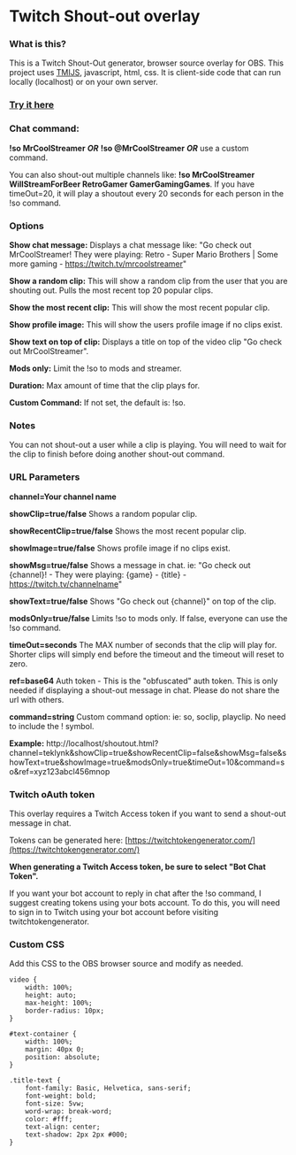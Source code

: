 # Twitch Shout-out overlay

### What is this?

This is a Twitch Shout-Out generator, browser source overlay for OBS. This project uses [TMIJS](https://tmijs.com/), javascript, html, css. It is client-side code that can run locally (localhost) or on your own server.

### [Try it here](https://twitch-shoutout.pages.dev/)

### Chat command:

**!so MrCoolStreamer** ***OR*** **!so @MrCoolStreamer** ***OR*** use a custom command.

You can also shout-out multiple channels like: **!so MrCoolStreamer WillStreamForBeer RetroGamer GamerGamingGames**.
If you have timeOut=20, it will play a shoutout every 20 seconds for each person in the !so command.
### Options

**Show chat message:** Displays a chat message like: "Go check out MrCoolStreamer! They were playing: Retro - Super
Mario Brothers | Some more gaming - https://twitch.tv/mrcoolstreamer"

**Show a random clip:** This will show a random clip from the user that you are shouting out. Pulls the most recent top
20 popular clips.

**Show the most recent clip:** This will show the most recent popular clip.

**Show profile image:** This will show the users profile image if no clips exist.

**Show text on top of clip:** Displays a title on top of the video clip "Go check out MrCoolStreamer".

**Mods only:** Limit the !so to mods and streamer.

**Duration:** Max amount of time that the clip plays for.

**Custom Command:** If not set, the default is: !so.

### Notes

You can not shout-out a user while a clip is playing. You will need to wait for the clip to finish before doing another shout-out command.

### URL Parameters

**channel=Your channel name** 

**showClip=true/false**  Shows a random popular clip.

**showRecentClip=true/false**  Shows the most recent popular clip.

**showImage=true/false**  Shows profile image if no clips exist.

**showMsg=true/false**  Shows a message in chat. ie: "Go check out {channel}! - They were playing: {game} - {title} - https://twitch.tv/channelname"

**showText=true/false**  Shows "Go check out {channel}" on top of the clip.

**modsOnly=true/false**  Limits !so to mods only. If false, everyone can use the !so command.

**timeOut=seconds**  The MAX number of seconds that the clip will play for. Shorter clips will simply end before the timeout and the timeout will reset to zero.

**ref=base64**  Auth token - This is the "obfuscated" auth token. This is only needed if displaying a shout-out message in chat. Please do not share the url with others.

**command=string**  Custom command option: ie: so, soclip, playclip. No need to include the ! symbol.

**Example:** http://localhost/shoutout.html?channel=teklynk&showClip=true&showRecentClip=false&showMsg=false&showText=true&showImage=true&modsOnly=true&timeOut=10&command=so&ref=xyz123abcl456mnop

### Twitch oAuth token

This overlay requires a Twitch Access token if you want to send a shout-out message in chat.

Tokens can be generated here: [https://twitchtokengenerator.com/](https://twitchtokengenerator.com/)

**When generating a Twitch Access token, be sure to select "Bot Chat Token".**

If you want your bot account to reply in chat after the !so command, I suggest creating tokens using your bots account.
To do this, you will need to sign in to Twitch using your bot account before visiting twitchtokengenerator.

### Custom CSS

Add this CSS to the OBS browser source and modify as needed.

```
video {
    width: 100%;
    height: auto;
    max-height: 100%;
    border-radius: 10px;
}

#text-container {
    width: 100%;
    margin: 40px 0;
    position: absolute;
}

.title-text {
    font-family: Basic, Helvetica, sans-serif;
    font-weight: bold;
    font-size: 5vw;
    word-wrap: break-word;
    color: #fff;
    text-align: center;
    text-shadow: 2px 2px #000;
}
```